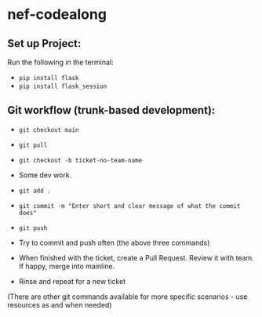 # nef-codealong

## Set up Project:

Run the following in the terminal:

* ```pip install flask```
* ```pip install flask_session```

## Git workflow (trunk-based development):

* ```git checkout main```

* ```git pull```

* ```git checkout -b ticket-no-team-name```

* Some dev work.

* ```git add .```

* ```git commit -m "Enter short and clear message of what the commit does"```

* ```git push```

* Try to commit and push often (the above three commands)

* When finished with the ticket, create a Pull Request. Review it with team. If happy, merge into mainline.

* Rinse and repeat for a new ticket

(There are other git commands available for more specific scenarios - use resources as and when needed)

